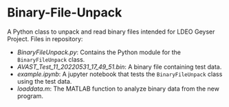 # Binary-File-Unpack
A Python class to unpack and read binary files intended for LDEO Geyser Project.
Files in repository:
  * *BinaryFileUnpack.py*: Contains the Python module for the <code>BinaryFileUnpack</code> class.
  * *AVAST_Test_11_20220531_17_49_51.bin*: A binary file containing test data.
  * *example.ipynb*: A jupyter notebook that tests the <code>BinaryFileUnpack</code> class using the test data.
  * *loaddata.m*: The MATLAB function to analyze binary data from the new program.
